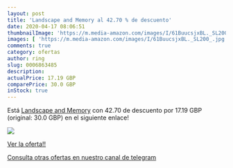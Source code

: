 ```yaml
---
layout: post
title: 'Landscape and Memory al 42.70 % de descuento'
date: 2020-04-17 08:06:51
thumbnailImage: 'https://m.media-amazon.com/images/I/61BuucsjxBL._SL200_.jpg'
images: [ 'https://m.media-amazon.com/images/I/61BuucsjxBL._SL200_.jpg' ]
comments: true
category: ofertas
author: ring
slug: 0006863485
description:
actualPrice: 17.19 GBP
comparePrice: 30.0 GBP
inStock: true
---
```


Está [Landscape and Memory](https://www.amazon.co.uk/dp/0006863485/?tag=redken01-21) con 42.70 de descuento por 17.19 GBP (original: 30.0 GBP) en el siguiente enlace!

[![](https://m.media-amazon.com/images/I/61BuucsjxBL._SL200_.jpg)](https://www.amazon.co.uk/dp/0006863485/?tag=redken01-21)

[Ver la oferta!!](https://www.amazon.co.uk/dp/0006863485/?tag=redken01-21)

[Consulta otras ofertas en nuestro canal de telegram](https://t.me/s/ofertas25)
